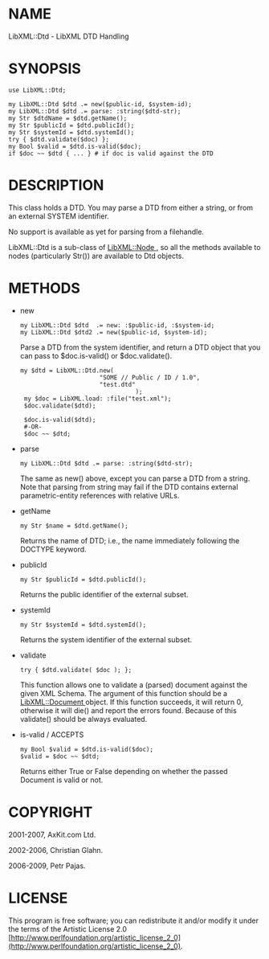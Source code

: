 NAME
====

LibXML::Dtd - LibXML DTD Handling

SYNOPSIS
========

    use LibXML::Dtd;

    my LibXML::Dtd $dtd .= new($public-id, $system-id);
    my LibXML::Dtd $dtd .= parse: :string($dtd-str);
    my Str $dtdName = $dtd.getName();
    my Str $publicId = $dtd.publicId();
    my Str $systemId = $dtd.systemId();
    try { $dtd.validate($doc) };
    my Bool $valid = $dtd.is-valid($doc);
    if $doc ~~ $dtd { ... } # if doc is valid against the DTD

DESCRIPTION
===========

This class holds a DTD. You may parse a DTD from either a string, or from an external SYSTEM identifier.

No support is available as yet for parsing from a filehandle.

LibXML::Dtd is a sub-class of [LibXML::Node ](https://libxml-raku.github.io/LibXML-raku/Node), so all the methods available to nodes (particularly Str()) are available to Dtd objects.

METHODS
=======

  * new

        my LibXML::Dtd $dtd  .= new: :$public-id, :$system-id;
        my LibXML::Dtd $dtd2 .= new($public-id, $system-id);

    Parse a DTD from the system identifier, and return a DTD object that you can pass to $doc.is-valid() or $doc.validate().

        my $dtd = LibXML::Dtd.new(
                              "SOME // Public / ID / 1.0",
                              "test.dtd"
                                        );
         my $doc = LibXML.load: :file("test.xml");
         $doc.validate($dtd);

         $doc.is-valid($dtd);
         #-OR-
         $doc ~~ $dtd;

  * parse

        my LibXML::Dtd $dtd .= parse: :string($dtd-str);

    The same as new() above, except you can parse a DTD from a string. Note that parsing from string may fail if the DTD contains external parametric-entity references with relative URLs.

  * getName

        my Str $name = $dtd.getName();

    Returns the name of DTD; i.e., the name immediately following the DOCTYPE keyword.

  * publicId

        my Str $publicId = $dtd.publicId();

    Returns the public identifier of the external subset.

  * systemId

        my Str $systemId = $dtd.systemId();

    Returns the system identifier of the external subset.

  * validate

        try { $dtd.validate( $doc ); };

    This function allows one to validate a (parsed) document against the given XML Schema. The argument of this function should be a [LibXML::Document ](https://libxml-raku.github.io/LibXML-raku/Document) object. If this function succeeds, it will return 0, otherwise it will die() and report the errors found. Because of this validate() should be always evaluated.

  * is-valid / ACCEPTS

        my Bool $valid = $dtd.is-valid($doc);
        $valid = $doc ~~ $dtd;

    Returns either True or False depending on whether the passed Document is valid or not.

COPYRIGHT
=========

2001-2007, AxKit.com Ltd.

2002-2006, Christian Glahn.

2006-2009, Petr Pajas.

LICENSE
=======

This program is free software; you can redistribute it and/or modify it under the terms of the Artistic License 2.0 [http://www.perlfoundation.org/artistic_license_2_0](http://www.perlfoundation.org/artistic_license_2_0).

